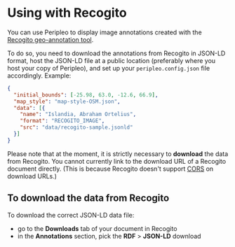 # Using with Recogito

You can use Peripleo to display image annotations created with the [Recogito geo-annotation tool](https://recogito.pelagios.org/).

To do so, you need to download the annotations from Recogito in JSON-LD format, host the JSON-LD file at a public location (preferably where you host your copy of Peripleo), and set up your `peripleo.config.json` file accordingly. Example:

```json
{
  "initial_bounds": [-25.98, 63.0, -12.6, 66.9],
  "map_style": "map-style-OSM.json",
  "data": [{ 
    "name": "Islandia, Abraham Ortelius", 
    "format": "RECOGITO_IMAGE", 
    "src": "data/recogito-sample.jsonld" 
  }]
}
```

Please note that at the moment, it is strictly necessary to __download__ the data from Recogito. You cannot currently link to the download URL of a Recogito document directly. (This is because Recogito doesn't support [CORS](https://developer.mozilla.org/en-US/docs/Web/HTTP/CORS) on download URLs.)

## To download the data from Recogito

To download the correct JSON-LD data file:
- go to the __Downloads__ tab of your document in Recogito
- in the __Annotations__ section, pick the __RDF__ > __JSON-LD__ download

